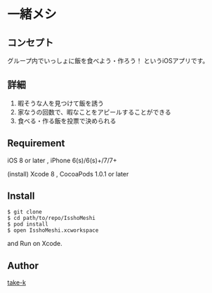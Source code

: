 一緒メシ
====

## コンセプト
グループ内でいっしょに飯を食べよう・作ろう！ というiOSアプリです。

## 詳細
1. 暇そうな人を見つけて飯を誘う
2. 家なうの回数で、暇なことをアピールすることができる
3. 食べる・作る飯を投票で決められる

## Requirement
iOS 8 or later , iPhone 6(s)/6(s)+/7/7+

(install) Xcode 8 , CocoaPods 1.0.1 or later

## Install

    $ git clone
    $ cd path/to/repo/IsshoMeshi
    $ pod install
    $ open IsshoMeshi.xcworkspace

and Run on Xcode.

## Author
[take-k](https://github.com/take-k)
